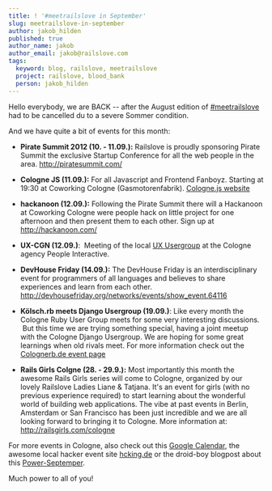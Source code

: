 ```yaml
---
title: ! '#meetrailslove in September'
slug: meetrailslove-in-september
author: jakob_hilden
published: true
author_name: jakob
author_email: jakob@railslove.com
tags:
  keyword: blog, railslove, meetrailslove
  project: railslove, blood_bank
  person: jakob_hilden
---
```


Hello everybody, we are BACK -- after the August edition of <a href="https://twitter.com/#!/search/meetrailslove">#meetrailslove</a> had to be cancelled du to a severe Sommer condition.

And we have quite a bit of events for this month:

* **Pirate Summit 2012 (10. - 11.09.):** Railslove is proudly sponsoring Pirate Summit the exclusive Startup Conference for all the web people in the area. http://piratesummit.com/

* **Cologne JS (11.09.):** For all Javascript and Frontend Fanboyz. Starting at 19:30 at Coworking Cologne (Gasmotorenfabrik). <a href="http://colognejs.de/" target="_blank">Cologne.js website</a>

* **hackanoon (12.09.):** Following the Pirate Summit there will a Hackanoon at Coworking Cologne were people hack on little project for one afternoon and then present them to each other.  Sign up at http://hackanoon.com/

* **UX-CGN (12.09.)**:  Meeting of the local <a href="http://uxcgn.org/">UX Usergroup</a> at the Cologne agency People Interactive.

* **DevHouse Friday (14.09.):** The DevHouse Friday is an interdisciplinary event for programmers of all languages and believes to share experiences and learn from each other.  http://devhousefriday.org/networks/events/show_event.64116

* **Kölsch.rb meets Django Usergroup (19.09.)**: Like every month the Cologne Ruby User Group meets for some very interesting discussions.  But this time we are trying something special, having a joint meetup with the Cologne Django Usergroup.  We are hoping for some great learnings when old rivals meet. For more information check out the <a href="http://www.colognerb.de/events/kolsch-rb-im-september-2012">Colognerb.de event page</a>

* **Rails Girls Colgne (28. - 29.9.):** Most importantly this month the awesome Rails Girls series will come to Cologne, organized by our lovely Railslove Ladies Liane & Tatjana.  It's an event for girls (with no previous experience required) to start learning about the wonderful world of building web applications.  The vibe at past events in Berlin, Amsterdam or San Francisco has been just incredible and we are all looking forward to bringing it to Cologne.  More information at:  http://railsgirls.com/cologne


For more events in Cologne, also check out this <a href="https://www.google.com/calendar/ical/1acgdsmu8ha2tigngms3drorko%40group.calendar.google.com/public/basic.ics">Google Calendar</a>, the awesome local hacker event site <a href="http://hcking.de/">hcking.de</a> or the droid-boy blogpost about this <a href="http://www.droid-boy.de/?p=2979" target="_blank">Power-Septemper</a>.

Much power to all of you!
